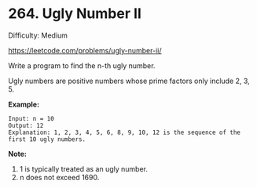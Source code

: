 # 264. Ugly Number II

Difficulty: Medium

https://leetcode.com/problems/ugly-number-ii/

Write a program to find the n-th ugly number.

Ugly numbers are positive numbers whose prime factors only include 2, 3, 5.

**Example:**
```
Input: n = 10
Output: 12
Explanation: 1, 2, 3, 4, 5, 6, 8, 9, 10, 12 is the sequence of the first 10 ugly numbers.
```

**Note:**

1. 1 is typically treated as an ugly number.
2. n does not exceed 1690.
